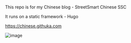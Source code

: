 This repo is for my Chinese blog - StreetSmart Chinese SSC

It runs on a static framework  - Hugo

https://chinese.githuka.com

![image](/img/nong_min_cover.jpg)
